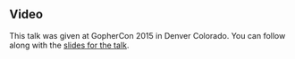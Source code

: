 <!--
{
"name" : "prometheus",
"version" : "0.1",
"title" : "Prometheus: Designing and Implementing a Modern Monitoring Solution in Go",
"description" : "This talk will shed light on various aspects of Prometheus from the perspective of a Go developer, from the instrumentation library all the way to the storage backend.",
"homepage" : "https://github.com/gophercon/2015-talks/blob/master/Bj%C3%B6rn%20Rabenstein%20-%20Prometheus/slides.pdf",
"canonicalSource" : "https://github.com/gophercon/2015-talks/blob/master/Bj%C3%B6rn%20Rabenstein%20-%20Prometheus/slides.pdf",
"freshnessDate" : 2015-07-28,
"license" : "All Rights Reserved"
}
-->

<!-- @section -->

## Video

This talk was given at GopherCon 2015 in Denver Colorado. You can follow along with the [slides for the talk](https://github.com/gophercon/2015-talks/blob/master/Bj%C3%B6rn%20Rabenstein%20-%20Prometheus/slides.pdf).

<!-- @asset, "contentType": "outlearn/video", "provider": "youtube", "url": "https://www.youtube.com/embed/1V7eJ0jN8-E" -->
